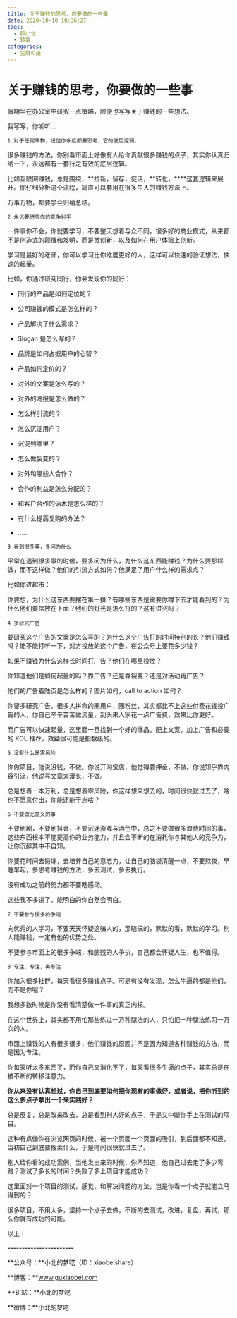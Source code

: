 ```yaml
---
title: 关于赚钱的思考，你要做的一些事
date: 2020-10-10 10:36:27
tags:
  - 顾小北
  - 转载
categories:
  - 生财の道
---
```


# 关于赚钱的思考，你要做的一些事

假期里在办公室中研究一点策略，顺便也写写关于赚钱的一些想法。

我写写，你听听...

`1 对于任何事物，记住你永远都要思考，它的底层逻辑。`

很多赚钱的方法，你别看市面上好像有人给你贡献很多赚钱的点子，其实你认真归纳一下，永远都有一套行之有效的底层逻辑。

比如互联网赚钱，总是围绕，**拉新，留存，促活，**转化，\*\*\*\*这套逻辑来展开。你仔细分析这个流程，简直可以套用在很多牛人的赚钱方法上。

万事万物，都要学会归纳总结。

`2 永远要研究你的竞争对手`

一件事你不会，你就要学习，不要整天想着与众不同，很多好的商业模式，从来都不是创造式的颠覆和发明，而是微创新，以及如何在用户体验上创新。

学习是最好的老师，你可以学习比你维度更好的人，这样可以快速的验证想法，快速的起量。

比如，你通过研究同行，你会发现你的同行：

- 同行的产品是如何定位的？

- 公司赚钱的模式是怎么样的？

- 产品解决了什么需求？

- Slogan 是怎么写的？

- 品牌是如何占据用户的心智？

- 产品如何定价的？

- 对外的文案是怎么写的？

- 对外的海报是怎么做的？

- 怎么样引流的？

- 怎么沉淀用户？

- 沉淀到哪里？

- 怎么做裂变的？

- 对外和哪些人合作？

- 合作的利益是怎么分配的？

- 和客户合作的话术是怎么样的？

- 有什么提高复购的办法？

- ......

`3 看到很多事，多问为什么`

平常在遇到很多事的时候，要多问为什么，为什么这东西能赚钱？为什么要那样做，而不这样做？他们的引流方式如何？他满足了用户什么样的需求点？

比如你进超市：

你要想，为什么这东西要摆在第一排？有哪些东西是需要你蹲下去才能看到的？为什么他们要摆放在下面？他们的灯光是怎么打的？这有讲究吗？

`4 多研究广告`

要研究这个广告的文案是怎么写的？为什么这个广告打的时间特别的长？他们赚钱吗？能不能打听一下，对方投放的这个广告，在公众号上要花多少钱？

如果不赚钱为什么这样长时间打广告？他们在哪里投放？

你知道他们是如何起量的吗？靠广告？还是靠裂变？还是对活动再广告？

他们的广告着陆页是怎么样的？图片如何，call to action 如何？

你要多研究广告，很多人拼命的圈用户，圈粉丝，其实都比不上这些付费花钱投广告的人，你自己辛辛苦苦做流量，到头来人家花一点广告费，效果比你更好。

而广告可以快速起量，这里面一旦找到一个好的爆品，配上文案，加上广告和必要的 KOL 推荐，效益很可能是指数级的。

`5 没有什么是零风险`

你做项目，他说没钱，不做。你说开淘宝店，他觉得要押金，不做。你说知乎靠内容引流，他说写文章太漫长，不做。

总是想着一本万利，总是想着零风险，你这样想来想去的，时间很快就过去了，啥也不愿意付出，你能还能干点啥？

`6 不要做无意义的事`

不要刷剧，不要刷抖音，不要沉迷游戏与酒色中，总之不要做很多浪费时间的事，这些东西根本不能提高你的业务能力，并且会不断的在消耗你与其他人的竞争力，让你沉醉其中不自知。

你要花时间去锻炼，去培养自己的意志力，让自己的脑袋清醒一点，不要熬夜，早睡早起，多思考赚钱的方法，多去测试，多去执行。

没有成功之前的努力都不要瞎感动。

这些我不多讲了，能明白的你自然会明白。

`7 不要参与很多的争端`

向优秀的人学习，不要天天怀疑这骗人的，那瞎搞的，默默的看，默默的学习。别人能赚钱，一定有他的优势之处。

不要参与市面上的很多争端，和脑残的人争执，自己都会怀疑人生，也不值得。

`8 专注，专注，再专注`

你加入很多社群，每天看很多赚钱点子。可是有没有发现，怎么牛逼的都是他们，而不是你呢？

我想多数时候是你没有看清楚做一件事的真正内核。

在这个世界上，其实都不用怕那些练过一万种腿法的人，只怕把一种腿法练习一万次的人。

市面上赚钱的人有很多很多，他们赚钱的原因并不是因为知道各种赚钱的方法，而是因为专注。

你每天听太多东西了，而你自己又消化不了，每天看很多牛逼的点子，其实总是在被不断的转移注意力。

**你从来没有认真想过，你自己到底要如何把你现有的事做好，或者说，把你听到的这么多点子拿出一个来实践好？**

总是反复，总是改来改去，总是看到别人好的点子，于是又中断你手上在测试的项目。

这种有点像你在浏览网页的时候，被一个页面一个页面的吸引，到后面都不知道，当初自己到底要搜索什么，于是时间很快就过去了。

别人给你看的成功案例，当他发出来的时候，你不知道，他自己过去走了多少弯路？测试了多长的时间？失败了多上项目才能成功？

这里面对一个项目的测试，感觉，和解决问题的方法，岂是你看一个点子就能立马得到的？

很多项目，不用太多，坚持一个点子去做，不断的去测试，改进，复盘，再试，那么你就有成功的可能。

以上！

**-----------------------**

**公众号：**小北的梦呓（ID：xiaobeishare）

**博客：**www.guxiaobei.com

**B 站：**小北的梦呓

**微博：**小北的梦呓
